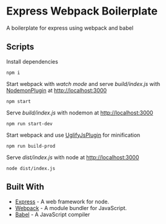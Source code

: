 # Express Webpack Boilerplate

A boilerplate for express using webpack and babel


## Scripts

Install dependencies
```
npm i
```

Start webpack with _watch mode_ and serve _build/index.js_ with [NodemonPlugin](https://github.com/Izhaki/nodemon-webpack-plugin) at [http://localhost:3000](http://localhost:3000)
```
npm start
```

Serve _build/index.js_ with nodemon at [http://localhost:3000](http://localhost:3000)
```
npm run start-dev
```

Start webpack and use [UglifyJsPlugin](https://github.com/webpack-contrib/uglifyjs-webpack-plugin) for minification
```
npm run build-prod
```

Serve _dist/index.js_ with node at [http://localhost:3000](http://localhost:3000)
```
node dist/index.js
```


## Built With

* [Express](https://github.com/expressjs/express) - A web framework for node.
* [Webpack](https://github.com/webpack/webpack) - A module bundler for JavaScript.
* [Babel](https://github.com/babel/babel) - A JavaScript compiler